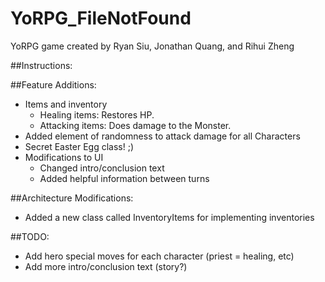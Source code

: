 # YoRPG_FileNotFound
YoRPG game created by Ryan Siu, Jonathan Quang, and Rihui Zheng

##Instructions:

##Feature Additions:
- Items and inventory
  - Healing items: Restores HP.
  - Attacking items: Does damage to the Monster.
- Added element of randomness to attack damage for all Characters
- Secret Easter Egg class! ;)
- Modifications to UI 
  - Changed intro/conclusion text
  - Added helpful information between turns

##Architecture Modifications:
- Added a new class called InventoryItems for implementing inventories

##TODO:
- Add hero special moves for each character (priest = healing, etc)
- Add more intro/conclusion text (story?)
